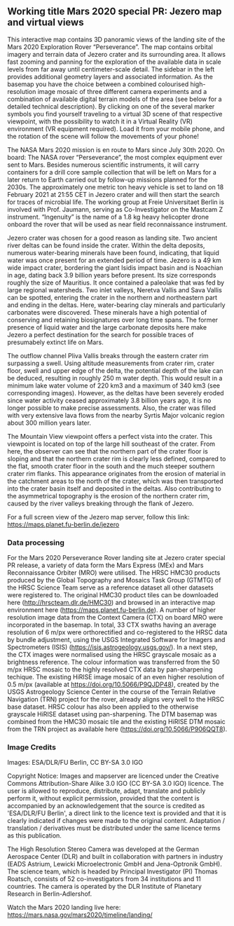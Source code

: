 ## Working title Mars 2020 special PR: Jezero map and virtual views

This interactive map contains 3D panoramic views of the landing site of the Mars 2020 Exploration Rover “Perseverance”. The map contains orbital imagery and terrain data of Jezero crater and its surrounding area. It allows fast zooming and panning for the exploration of the available data in scale levels from far away until  centimeter-scale detail. The sidebar in the left provides additional geometry layers and associated information. As the basemap you have the choice between a combined colourised high-resolution image mosaic of three different camera experiments and a combination of available digital terrain models of the area (see below for a detailed technical description). By clicking on one of the several marker symbols you find yourself traveling to a virtual 3D scene of that respective viewpoint, with the possibility to watch it in a Virtual Reality (VR) environment (VR equipment required). Load it from your mobile phone, and the rotation of the scene will follow the movements of your phone!

The NASA Mars 2020 mission is en route to Mars since July 30th 2020. On board: The NASA rover “Perseverance”, the most complex equipment ever sent to Mars. Besides numerous scientific instruments, it will carry containers for a drill core sample collection that will be left on Mars for a later return to Earth carried out by follow-up missions planned for the 2030s. The approximately one metric ton heavy vehicle is set to land on 18 February 2021 at 21:55 CET in Jezero crater and will then start the search for traces of microbial life. The working group at Freie Universitaet Berlin is involved with Prof. Jaumann, serving as Co-Investigator on the Mastcam Z instrument. “Ingenuity” is the name of a 1.8 kg heavy helicopter drone onboard the rover that will be used as near field reconnaissance instrument.

Jezero crater was chosen for a good reason as landing site. Two ancient river deltas can be found inside the crater. Within the delta deposits, numerous water-bearing minerals have been found, indicating, that liquid water was once present for an extended period of time. Jezero is a 49 km wide impact crater, bordering the giant Isidis impact basin and is Noachian in age, dating back 3.9 billion years before present. Its size corresponds roughly the size of Mauritius. It once contained a paleolake that was fed by large regional watersheds. Two inlet valleys, Neretva Vallis and Sava Vallis can be spotted, entering the crater in the northern and northeastern part and ending in the deltas. Here, water-bearing clay minerals and particularly carbonates were discovered. These minerals have a high potential of conserving and retaining biosignatures over long time spans. The former presence of liquid water and the large carbonate deposits here make Jezero a perfect destination for the search for possible traces of presumabely extinct life on Mars.

The outflow channel Pliva Vallis breaks through the eastern crater rim surpassing a swell. Using altitude measurements from crater rim, crater floor, swell and upper edge of the delta, the potential depth of the lake can be deduced, resulting in roughly 250 m water depth. This would result in a minimum lake water volume of 220 km3 and a maximum of 340 km3 (see corresponding images). However, as the deltas have been severely eroded since water activity ceased approximately 3.8 billion years ago, it is no longer possible to make precise assessments. Also, the crater was filled with very extensive lava flows from the nearby Syrtis Major volcanic region about 300 million years later.

The Mountain View viewpoint offers a perfect vista into the crater. This viewpoint is located on top of the large hill southeast of the crater. From here, the observer can see that the northern part of the crater floor is sloping and that the northern crater rim is clearly less defined, compared to the flat, smooth crater floor in the south and the much steeper southern crater rim flanks. This appearance originates from the erosion of material in the catchment areas to the north of the crater, which was then transported into the crater basin itself and deposited in the deltas. Also contributing to the asymmetrical topography is the erosion of the northern crater rim, caused by the river valleys breaking through the flank of Jezero.

For a full screen view of the Jezero map server, follow this link: https://maps.planet.fu-berlin.de/jezero

### Data processing
For the Mars 2020 Perseverance Rover landing site at Jezero crater special PR release, a variety of data form the Mars Express (MEx) and Mars Reconnaissance Orbiter (MRO) were utilised. The HRSC HMC30 products produced by the Global Topography and Mosaics Task Group (GTMTG) of the HRSC Science Team serve as a reference dataset all other datasets were registered to. The original HMC30 product tiles can be downloaded here (http://hrscteam.dlr.de/HMC30) and browsed in an interactive map environment here (https://maps.planet.fu-berlin.de). A number of higher resolution image data from the Context Camera (CTX) on board MRO were incorporated in the basemap. In total, 33 CTX swaths having an average resolution of 6 m/px were orthorectified and co-registered to the HRSC data by bundle adjustment, using the USGS Integrated Software for Imagers and Spectrometers (ISIS) (https://isis.astrogeology.usgs.gov/). In a next step, the CTX images were normalised using the HRSC grayscale mosaic as a brightness reference. The colour information was transferred from the 50 m/px HRSC mosaic to the highly resolved CTX data by pan-sharpening techique. The existing HiRISE image mosaic of an even higher resolution of 0.5 m/px (available at https://doi.org/10.5066/P9QJDP48), created by the USGS Astrogeology Science Center in the course of the Terrain Relative Navigation (TRN) project for the rover, already aligns very well to the HRSC base dataset. HRSC colour has also been applied to the otherwise grayscale HiRISE dataset using pan-sharpening. The DTM basemap was combined from the HMC30 mosaic tile and the existing HiRISE DTM mosaic from the TRN project as available here (https://doi.org/10.5066/P906QQT8).

### Image Credits
Images: ESA/DLR/FU Berlin, CC BY-SA 3.0 IGO

Copyright Notice:
Images and mapserver are licenced under the Creative Commons Attribution-Share Alike 3.0 IGO (CC BY-SA 3.0 IGO) licence. The user is allowed to reproduce, distribute, adapt, translate and publicly perform it, without explicit permission, provided that the content is accompanied by an acknowledgement that the source is credited as 'ESA/DLR/FU Berlin', a direct link to the licence text is provided and that it is clearly indicated if changes were made to the original content. Adaptation / translation / derivatives must be distributed under the same licence terms as this publication.

The High Resolution Stereo Camera was developed at the German Aerospace Center (DLR) and built in collaboration with partners in industry (EADS Astrium, Lewicki Microelectronic GmbH and Jena-Optronik GmbH). The science team, which is headed by Principal Investigator (PI) Thomas Roatsch, consists of 52 co-investigators from 34 institutions and 11 countries. The camera is operated by the DLR Institute of Planetary Research in Berlin-Adlershof.

Watch the Mars 2020 landing live here:
https://mars.nasa.gov/mars2020/timeline/landing/
